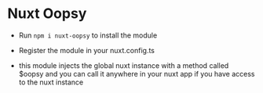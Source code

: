 # Nuxt Oopsy

- Run `npm i nuxt-oopsy` to install the module
- Register the module in your nuxt.config.ts

- this module injects the global nuxt instance with a method called $oopsy and you can call it anywhere in your nuxt app if you have access to the nuxt instance